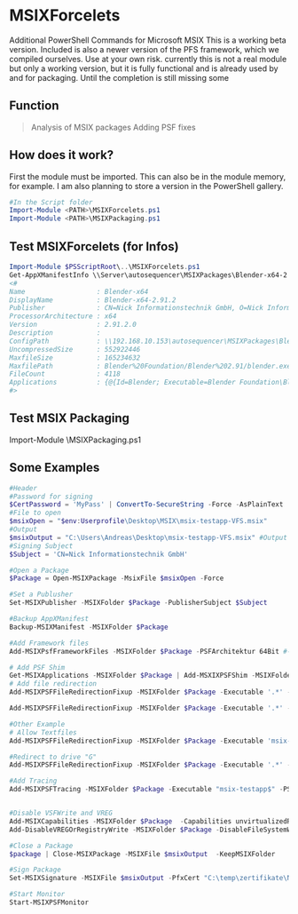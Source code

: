 # MSIXForcelets
Additional PowerShell Commands for Microsoft MSIX
This is a working beta version. Included is also a newer version of the PFS framework, which we compiled ourselves. Use at your own risk.
currently this is not a real module but only a working version, but it is fully functional and is already used by and for packaging. Until the completion is still missing some

## Function
> Analysis of MSIX packages
> Adding PSF fixes

## How does it work?
First the module must be imported. This can also be in the module memory, for example. I am also planning to store a version in the PowerShell gallery.

```powershell
#In the Script folder
Import-Module <PATH>\MSIXForcelets.ps1
Import-Module <PATH>\MSIXPackaging.ps1
````
## Test MSIXForcelets (for Infos)

```powershell
Import-Module $PSScriptRoot\..\MSIXForcelets.ps1
Get-AppXManifestInfo \\Server\autosequencer\MSIXPackages\Blender-x64-2.91.2.msix
<#
Name                  : Blender-x64
DisplayName           : Blender-x64-2.91.2
Publisher             : CN=Nick Informationstechnik GmbH, O=Nick Informationstechnik GmbH, STREET=Dribusch 2, L=Hannover, S=Niedersachsen, PostalCode=30539, C=DE    
ProcessorArchitecture : x64
Version               : 2.91.2.0
Description           :
ConfigPath            : \\192.168.10.153\autosequencer\MSIXPackages\Blender-x64-2.91.2\Blender-x64-2.91.2.msix
UncompressedSize      : 552922446
MaxfileSize           : 165234632
MaxfilePath           : Blender%20Foundation/Blender%202.91/blender.exe
FileCount             : 4118
Applications          : {@{Id=Blender; Executable=Blender Foundation\Blender 2.91\blender.exe; VisualElements=}}
#>
````

## Test MSIX Packaging
Import-Module <PATH>\MSIXPackaging.ps1
## Some Examples
```powershell
#Header
#Password for signing
$CertPassword = 'MyPass' | ConvertTo-SecureString -Force -AsPlainText
#File to open
$msixOpen = "$env:Userprofile\Desktop\MSIX\msix-testapp-VFS.msix"
#Output
$msixOutput = "C:\Users\Andreas\Desktop\msix-testapp-VFS.msix" #Output File
#Signing Subject
$Subject = 'CN=Nick Informationstechnik GmbH'

#Open a Package
$Package = Open-MSIXPackage -MsixFile $msixOpen -Force

#Set a Publusher
Set-MSIXPublisher -MSIXFolder $Package -PublisherSubject $Subject

#Backup AppXManifest
Backup-MSIXManifest -MSIXFolder $Package 

#Add Framework files
Add-MSIXPsfFrameworkFiles -MSIXFolder $Package -PSFArchitektur 64Bit #-IncludePSFMonitor -Verbose 

# Add PSF Shim
Get-MSIXApplications -MSIXFolder $Package | Add-MSXIXPSFShim -MSIXFolder $Package -PSFArchitektur 64Bit 
# Add file redirection
Add-MSIXPSFFileRedirectionFixup -MSIXFolder $Package -Executable '.*' -PackageRelative -Patterns @('.*\\.[eE][xX][eE]$', '.*\\.[dD][lL][lL]$', '.*\\.[tT][lL][bB]$', '.*\\.[cC][oO][mM]$')  -RedirectTargetBase 'c:\\temp\\' -IsExclusion -Verbose

Add-MSIXPSFFileRedirectionFixup -MSIXFolder $Package -Executable '.*' -PackageRelative -Patterns  ".*\\.txt" -Verbose

#Other Example
# Allow Textfiles
Add-MSIXPSFFileRedirectionFixup -MSIXFolder $Package -Executable 'msix-testapp$' -PackageRelative -Patterns '.*\\.txt' -Base 'VFS\\ProgramFilesX64\\myApp\\' 

#Redirect to drive "G"
Add-MSIXPSFFileRedirectionFixup -MSIXFolder $Package -Executable '.*' -KnownFolder 'ProgramFilesX64'  -Patterns '.*' -redirectTargetBase 'g:\\temp2\\' -UseGUID

#Add Tracing
Add-MSIXPSFTracing -MSIXFolder $Package -Executable "msix-testapp$" -PSFArchitektur 64Bit -TraceMethod outputDebugString -TraceLevel unexpectedFailures -Verbose


#Disable VSFWrite and VREG
Add-MSIXCapabilities -MSIXFolder $Package  -Capabilities unvirtualizedResources 
Add-DisableVREGOrRegistryWrite -MSIXFolder $Package -DisableFileSystemWriteVirtualization -DisableRegistryWriteVirtualization

#Close a Package
$package | Close-MSIXPackage -MSIXFile $msixOutput  -KeepMSIXFolder

#Sign Package
Set-MSIXSignature -MSIXFile $msixOutput -PfxCert "C:\temp\zertifikate\NIT-Signatur-2020-08-17.pfx" -CertPassword $CertPassword 

#Start Monitor
Start-MSIXPSFMonitor

````

